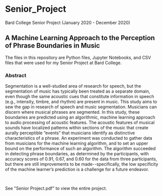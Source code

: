 # Senior_Project
Bard College Senior Project (January 2020 - December 2020)
<br>
## A Machine Learning Approach to the Perception of Phrase Boundaries in Music
The files in this repository are Python files, Jupyter Notebooks, and CSV files that were used for my Senior Project at Bard College.

### Abstract
Segmentation is a well-studied area of research for speech, but the segmentation of music has typically been treated as a separate domain, even though the same acoustic cues that constitute information in speech (e.g., intensity, timbre, and rhythm) are present in music. This study aims to sew the gap in research of speech and music segmentation. Musicians can discern where musical phrases are segmented. In this study, these boundaries are predicted using an algorithmic, machine learning approach to audio processing of acoustic features. The acoustic features of musical sounds have localized patterns within sections of the music that create aurally perceptible “events” that musicians identify as distinctive characteristics of a phrase. An experiment was conducted to gather data from musicians for the machine learning algorithm, and to set an upper bound on the performance of such an algorithm. The algorithm succeeded in detecting phrase boundaries, as determined by the participants, with accuracy scores of 0.91, 0.67, and 0.60 for the data from three participants, but there are still improvements to be made--specifically, the low specificity of the machine learner’s prediction is a challenge for a future endeavor.

<br>

See "Senior Project.pdf" to view the entire project.

